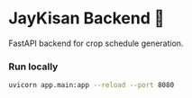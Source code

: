 # JayKisan Backend 🚜

FastAPI backend for crop schedule generation.

### Run locally
```bash
uvicorn app.main:app --reload --port 8080
